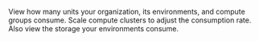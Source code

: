 
View how many units your organization, its environments, and compute groups consume. Scale compute clusters to adjust the consumption rate. Also view the storage your environments consume.

